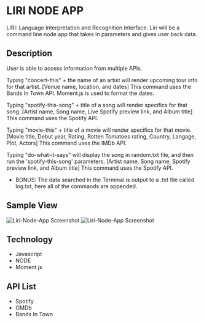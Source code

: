 
# LIRI NODE APP
LIRI: Language Interpretation and Recognition Interface. 
Liri will be a command line node app that takes in parameters and gives user back data.

## Description
User is able to access information from multiple APIs.

Typing "concert-this" + the name of an artist will render upcoming tour info for that artist. [Venue name, location, and dates] This command uses the Bands In Town API. Moment.js is used to format the dates.

Typing "spotify-this-song" + title of a song will render specifics for that song. [Artist name, Song name, Live Spotify preview link, and Album title] This command uses the Spotify API.

Typing "movie-this" + title of a movie will render specifics for that movie. [Movie title, Debut year, Rating, Rotten Tomatoes rating, Country, Langage, Plot, Actors] This command uses the IMDb API.

Typing "do-what-it-says"  will display the song in random.txt file, and then run the 'spotify-this-song' parameters. [Artist name, Song name, Spotify preview link, and Album title] This command uses the Spotify API.

+ BONUS: The data searched in the Terminal is output to a .txt file called log.txt, here all of the commands are appended.
 

## Sample View

![Liri-Node-App Screenshot](/assets/images/screenshot1.jpg/)
![Liri-Node-App Screenshot](/assets/images/screenshot2.jpg/)



## Technology

+ Javascript
+ NODE
+ Moment.js


## API List

+ Spotify
+ OMDb
+ Bands In Town 


